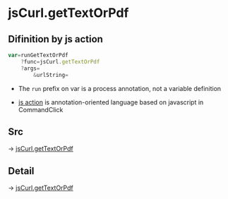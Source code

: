 # jsCurl.getTextOrPdf

## Difinition by js action

```js.js
var=runGetTextOrPdf
	?func=jsCurl.getTextOrPdf
	?args=
		&urlString=
```

- The `run` prefix on var is a process annotation, not a variable definition

- [js action](#) is annotation-oriented language based on javascript in CommandClick

## Src

-> [jsCurl.getTextOrPdf](https://github.com/puutaro/CommandClick/blob/master/app/src/main/java/com/puutaro/commandclick/fragment_lib/terminal_fragment/js_interface/JsCurl.kt#L110)

## Detail

-> [jsCurl.getTextOrPdf](https://github.com/puutaro/CommandClick/blob/master/md/developer/js_interface/details/JsCurl/getTextOrPdf.md)
